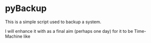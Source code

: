 pyBackup
==========================

This is a simple script used to backup a system.

I will enhance it with as a final aim (perhaps one day) for it to be Time-Machine like